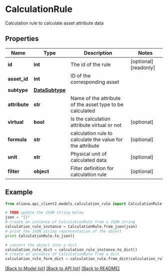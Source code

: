 # CalculationRule

Calculation rule to calculate asset attribute data

## Properties

Name | Type | Description | Notes
------------ | ------------- | ------------- | -------------
**id** | **int** | The id of the rule | [optional] [readonly] 
**asset_id** | **int** | ID of the corresponding asset | 
**subtype** | [**DataSubtype**](DataSubtype.md) |  | 
**attribute** | **str** | Name of the attribute of the asset type to be calculated | 
**virtual** | **bool** | Is the calculation attribute virtual or not | [optional] 
**formula** | **str** | calculation rule to calculate the value for the attribute | [optional] 
**unit** | **str** | Physical unit of calculated data | [optional] 
**filter** | **object** | Filter definition for calculation rule | [optional] 

## Example

```python
from eliona.api_client2.models.calculation_rule import CalculationRule

# TODO update the JSON string below
json = "{}"
# create an instance of CalculationRule from a JSON string
calculation_rule_instance = CalculationRule.from_json(json)
# print the JSON string representation of the object
print CalculationRule.to_json()

# convert the object into a dict
calculation_rule_dict = calculation_rule_instance.to_dict()
# create an instance of CalculationRule from a dict
calculation_rule_form_dict = calculation_rule.from_dict(calculation_rule_dict)
```
[[Back to Model list]](../README.md#documentation-for-models) [[Back to API list]](../README.md#documentation-for-api-endpoints) [[Back to README]](../README.md)


